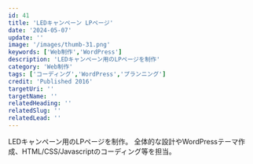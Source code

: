 ```yaml
---
id: 41
title: 'LEDキャンペーン LPページ'
date: '2024-05-07'
update: ''
image: '/images/thumb-31.png'
keywords: ['Web制作','WordPress']
description: 'LEDキャンペーン用のLPページを制作'
category: 'Web制作'
tags: ['コーディング','WordPress','プランニング']
credit: 'Published 2016'
targetUri: ''
targetName: ''
relatedHeading: ''
relatedSlug: ''
relatedLead: ''
---
```

LEDキャンペーン用のLPページを制作。
全体的な設計やWordPressテーマ作成、HTML/CSS/Javascriptのコーディング等を担当。